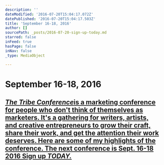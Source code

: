 ```yaml
---
description: ''
dateModified: '2016-07-20T15:04:17.072Z'
datePublished: '2016-07-20T15:04:17.503Z'
title: 'September 16-18, 2016'
author: []
sourcePath: _posts/2016-07-20-sign-up-today.md
starred: false
inFeed: true
hasPage: false
inNav: false
_type: MediaObject

---
```

# **September 16-18, 2016**

## _**[The Tribe Conference][0]**_[is a marketing conference for people who don't think of themselves as marketers. It's a gathering for writers, artists, and creative entrepreneurs to grow their craft, share their work, and get the attention their work deserves. Here are some of my highlights of the conference. The next conference is Sept. 16-18 2016 Sign up ][0]_**[TODAY.][0]**_

[0]: https://www.universe.com/events/tribe-conference-2016-tickets-franklin-HL2FYP